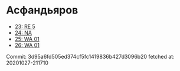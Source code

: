 # Асфандьяров
- [23: RE 5](23.md)
- [24: NA](24.md)
- [25: WA 01](25.md)
- [26: WA 01](26.md)

Commit: 3d95a6fd505ed374cf5fc1419836b427d3096b20
 fetched at: 20201027-211710
